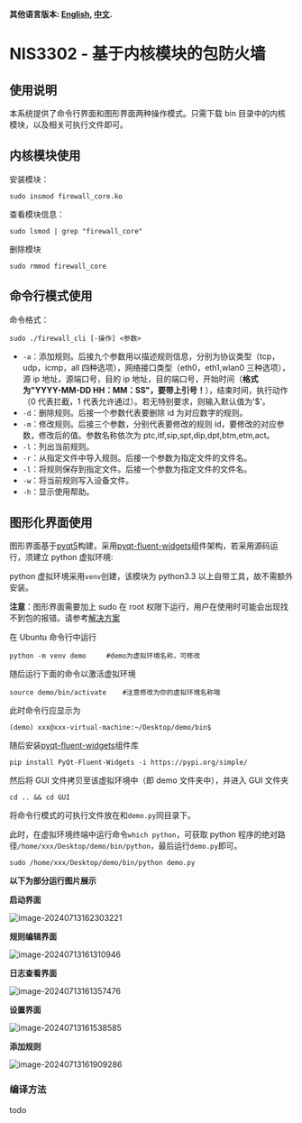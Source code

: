 **其他语言版本: [English](README_en.md), [中文](README.md).**

# NIS3302 - 基于内核模块的包防火墙

## 使用说明

本系统提供了命令行界面和图形界面两种操作模式。只需下载 bin 目录中的内核模块，以及相关可执行文件即可。

## 内核模块使用

安装模块：

```shell
sudo insmod firewall_core.ko
```

查看模块信息：

```shell
sudo lsmod | grep "firewall_core"
```

删除模块

```shell
sudo rmmod firewall_core
```

## 命令行模式使用

命令格式：

```shell
sudo ./firewall_cli [-操作] <参数>
```

- `-a`：添加规则。后接九个参数用以描述规则信息，分别为协议类型（tcp，udp，icmp，all 四种选项），网络接口类型（eth0，eth1,wlan0 三种选项），源 ip 地址，源端口号，目的 ip 地址，目的端口号，开始时间（**格式为"YYYY-MM-DD HH：MM：SS"，要带上引号！**），结束时间，执行动作（0 代表拦截，1 代表允许通过）。若无特别要求，则输入默认值为'$'。
- `-d`：删除规则。后接一个参数代表要删除 id 为对应数字的规则。
- `-m`：修改规则。后接三个参数，分别代表要修改的规则 id，要修改的对应参数，修改后的值。参数名称依次为 ptc,itf,sip,spt,dip,dpt,btm,etm,act。
- `-l`：列出当前规则。
- `-r`：从指定文件中导入规则。后接一个参数为指定文件的文件名。
- `-l`：将规则保存到指定文件。后接一个参数为指定文件的文件名。
- `-w`：将当前规则写入设备文件。
- `-h`：显示使用帮助。

## **图形化界面使用**

图形界面基于[pyqt5](https://pypi.org/project/PyQt5/)构建，采用[pyqt-fluent-widgets](https://qfluentwidgets.com/zh)组件架构，若采用源码运行，须建立 python 虚拟环境:

python 虚拟环境采用`venv`创建，该模块为 python3.3 以上自带工具，故不需额外安装。

**注意**：图形界面需要加上 sudo 在 root 权限下运行，用户在使用时可能会出现找不到包的报错。请参考[解决方案](https://blog.csdn.net/weixin_39589455/article/details/136092916)

在 Ubuntu 命令行中运行

```shell
python -m venv demo 	#demo为虚拟环境名称，可修改
```

随后运行下面的命令以激活虚拟环境

```shell
source demo/bin/activate 	#注意修改为你的虚拟环境名称哦
```

此时命令行应显示为

```shell
(demo) xxx@xxx-virtual-machine:~/Desktop/demo/bin$
```

随后安装[pyqt-fluent-widgets](https://qfluentwidgets.com/zh)组件库

```shell
pip install PyQt-Fluent-Widgets -i https://pypi.org/simple/
```

然后将 GUI 文件拷贝至该虚拟环境中（即 demo 文件夹中），并进入 GUI 文件夹

```shell
cd .. && cd GUI
```

将命令行模式的可执行文件放在和`demo.py`同目录下。

此时，在虚拟环境终端中运行命令`which python`，可获取 python 程序的绝对路径`/home/xxx/Desktop/demo/bin/python`，最后运行`demo.py`即可。

```shell
sudo /home/xxx/Desktop/demo/bin/python demo.py
```

**以下为部分运行图片展示**

**启动界面**

![image-20240713162303221](https://cdn.jsdelivr.net/gh/zlh123123/MyPictures/image-20240713162303221.png)

**规则编辑界面**

![image-20240713161310946](https://cdn.jsdelivr.net/gh/zlh123123/MyPictures/image-20240713161310946.png)

**日志查看界面**

![image-20240713161357476](https://cdn.jsdelivr.net/gh/zlh123123/MyPictures/image-20240713161357476.png)

**设置界面**

![image-20240713161538585](https://cdn.jsdelivr.net/gh/zlh123123/MyPictures/image-20240713161538585.png)

**添加规则**

![image-20240713161909286](https://cdn.jsdelivr.net/gh/zlh123123/MyPictures/image-20240713161909286.png)

### 编译方法

todo
